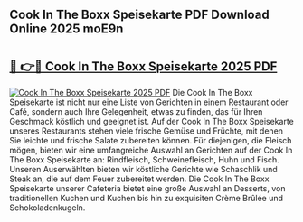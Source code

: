 ## Cook In The Boxx Speisekarte PDF Download Online 2025 moE9n

# <h2><a href="http://gc892c.nevu.top/?p=Cook+In+The+Boxx+Speisekarte">🔗 👉🔴 Cook In The Boxx Speisekarte 2025 PDF</a></h2>

[![Cook In The Boxx Speisekarte 2025 PDF](https://i.imgur.com/dBaPXMq.png)](http://gc892c.nevu.top/?p=Cook+In+The+Boxx+Speisekarte)
Die Cook In The Boxx Speisekarte ist nicht nur eine Liste von Gerichten in einem Restaurant oder Café, sondern auch Ihre Gelegenheit, etwas zu finden, das für Ihren Geschmack köstlich und geeignet ist. Auf der Cook In The Boxx Speisekarte unseres Restaurants stehen viele frische Gemüse und Früchte, mit denen Sie leichte und frische Salate zubereiten können. Für diejenigen, die Fleisch mögen, bieten wir eine umfangreiche Auswahl an Gerichten auf der Cook In The Boxx Speisekarte an: Rindfleisch, Schweinefleisch, Huhn und Fisch. Unseren Auserwählten bieten wir köstliche Gerichte wie Schaschlik und Steak an, die auf dem Feuer zubereitet werden. Die Cook In The Boxx Speisekarte unserer Cafeteria bietet eine große Auswahl an Desserts, von traditionellen Kuchen und Kuchen bis hin zu exquisiten Crème Brûlée und Schokoladenkugeln.
